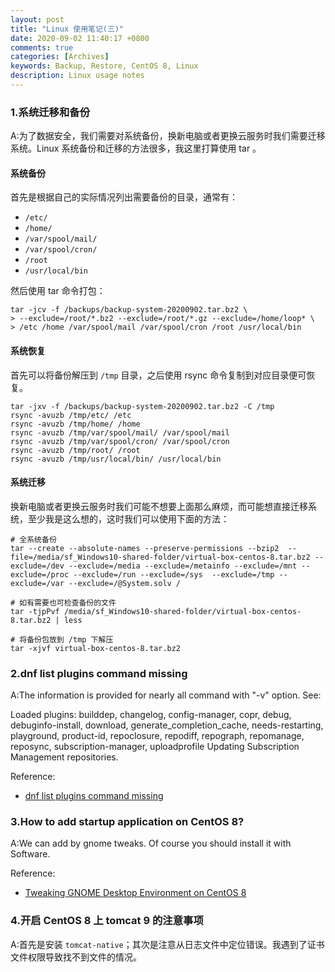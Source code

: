 ```yaml
---
layout: post
title: "Linux 使用笔记(三)"
date: 2020-09-02 11:40:17 +0800
comments: true
categories: [Archives]
keywords: Backup, Restore, CentOS 8, Linux
description: Linux usage notes
---
```


### 1.系统迁移和备份
A:为了数据安全，我们需要对系统备份，换新电脑或者更换云服务时我们需要迁移系统。Linux 系统备份和迁移的方法很多，我这里打算使用 tar 。  

#### 系统备份 
首先是根据自己的实际情况列出需要备份的目录，通常有：  

* `/etc/` 
* `/home/`
* `/var/spool/mail/`
* `/var/spool/cron/`
* `/root`
* `/usr/local/bin`

然后使用 tar 命令打包：

```
tar -jcv -f /backups/backup-system-20200902.tar.bz2 \
> --exclude=/root/*.bz2 --exclude=/root/*.gz --exclude=/home/loop* \
> /etc /home /var/spool/mail /var/spool/cron /root /usr/local/bin
```


#### 系统恢复
首先可以将备份解压到 `/tmp` 目录，之后使用 rsync 命令复制到对应目录便可恢复。

```
tar -jxv -f /backups/backup-system-20200902.tar.bz2 -C /tmp
rsync -avuzb /tmp/etc/ /etc
rsync -avuzb /tmp/home/ /home
rsync -avuzb /tmp/var/spool/mail/ /var/spool/mail
rsync -avuzb /tmp/var/spool/cron/ /var/spool/cron
rsync -avuzb /tmp/root/ /root
rsync -avuzb /tmp/usr/local/bin/ /usr/local/bin
```
<!--more-->
#### 系统迁移
换新电脑或者更换云服务时我们可能不想要上面那么麻烦，而可能想直接迁移系统，至少我是这么想的，这时我们可以使用下面的方法：

```
# 全系统备份
tar --create --absolute-names --preserve-permissions --bzip2  --file=/media/sf_Windows10-shared-folder/virtual-box-centos-8.tar.bz2 --exclude=/dev --exclude=/media --exclude=/metainfo --exclude=/mnt --exclude=/proc --exclude=/run --exclude=/sys  --exclude=/tmp --exclude=/var --exclude=/@System.solv /

# 如有需要也可检查备份的文件
tar -tjpPvf /media/sf_Windows10-shared-folder/virtual-box-centos-8.tar.bz2 | less

# 将备份包放到 /tmp 下解压
tar -xjvf virtual-box-centos-8.tar.bz2
```

### 2.dnf list plugins command missing
A:The information is provided for nearly all command with "-v" option. See:

Loaded plugins: builddep, changelog, config-manager, copr, debug, debuginfo-install, download, generate_completion_cache, needs-restarting, playground, product-id, repoclosure, repodiff, repograph, repomanage, reposync, subscription-manager, uploadprofile
Updating Subscription Management repositories.

Reference:  

* [dnf list plugins command missing](https://bugzilla.redhat.com/show_bug.cgi?id=1694041)  

### 3.How to add startup application on CentOS 8?
A:We can add by gnome tweaks. Of course you should install it with Software.

Reference:  

* [Tweaking GNOME Desktop Environment on CentOS 8](https://linuxhint.com/tweaking_gnome_desktop_centos8/)  

### 4.开启 CentOS 8 上 tomcat 9 的注意事项
A:首先是安装 `tomcat-native`；其次是注意从日志文件中定位错误。我遇到了证书文件权限导致找不到文件的情况。

